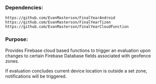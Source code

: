 ### Dependencies:
    https://github.com/EvanMasterson/FinalYearAndroid
    https://github.com/EvanMasterson/FinalYearTizen
    https://github.com/EvanMasterson/FinalYearCloudFunction
    
### Purpose:
Provides Firebase cloud based functions to trigger an evaluation upon changes to certain Firebase Database fields associated with geofence zones.

If evaluation concludes current device location is outside a set zone, notifications will be triggered.